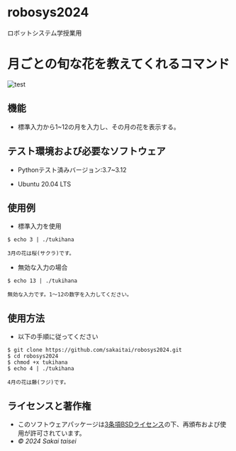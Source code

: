 # robosys2024
ロボットシステム学授業用

# 月ごとの旬な花を教えてくれるコマンド
![test](https://github.com/sakaitai/robosys2024/actions/workflows/test.yml/badge.svg)

## 機能
- 標準入力から1~12の月を入力し、その月の花を表示する。

## テスト環境および必要なソフトウェア
- Pythonテスト済みバージョン:3.7~3.12
  
- Ubuntu 20.04 LTS
 
 ## 使用例
- 標準入力を使用
  
```
$ echo 3 | ./tukihana

3月の花は桜(サクラ)です。
```
  
- 無効な入力の場合

  
```
$ echo 13 | ./tukihana
 
無効な入力です。1〜12の数字を入力してください。
``` 

## 使用方法
- 以下の手順に従ってください

```
$ git clone https://github.com/sakaitai/robosys2024.git
$ cd robosys2024
$ chmod +x tukihana
$ echo 4 | ./tukihana

4月の花は藤(フジ)です。
```

## ライセンスと著作権
- このソフトウェアパッケージは[3条項BSDライセンス](https://github.com/sakaitai/robosys2024/blob/main/LICENSE)の下、再頒布および使用が許可されています。
-  *© 2024 Sakai taisei*
